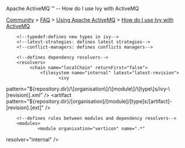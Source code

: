 Apache ActiveMQ ™ -- How do I use Ivy with ActiveMQ 

[Community](community.html) > [FAQ](faq.html) > [Using Apache ActiveMQ](using-apache-activemq.html) > [How do I use Ivy with ActiveMQ](how-do-i-use-ivy-with-activemq.html)


<ivyconf>
        <!--loads properties file as ivy variables, 0..n-->
        <properties file="${ivy.conf.dir}/ivyconf-file.properties" />
        <!--configures ivy with some defaults, 0..1-->
        <conf defaultResolver="localChain" checkUpToDate="false" />

        <!--typedef:defines new types in ivy-->
        <!--latest-strategies: defines latest strategies-->
        <!--conflict-managers: defines conflicts managers-->

        <!--defines dependency resolvers-->
        <resolvers>
             <chain name="localChain" returnFirst="false">
                 <filesystem name="internal" latest="latest-revision">
                        <ivy     
pattern="${repository.dir}/\[organisation\]/\[module\]/\[type\]s/ivy-\[revision\].xml" />
                        <artifact
pattern="${repository.dir}/\[organisation\]/\[module\]/\[type\]s/\[artifact\]-\[revision\].\[ext\]" />
                </filesystem>
                <ivyrep name="ivyrep"/>
             </chain>
             <ibiblio name="ibiblio"
pattern="\[organisation\]/jars/\[module\]-\[revision\].\[ext\]"/>
        </resolvers>

        <!--defines rules between modules and dependency resolvers-->
        <modules>
                <module organisation="verticon" name=".*"
resolver="internal" />
                <module organisation="mandarax" name=".*"
resolver="internal" />
                <module organisation="geronimo-spec" name=".*"
resolver="ibiblio" />
                <module organisation="tomcat" name=".*"
resolver="ibiblio" />
        </modules>

</ivyconf>

